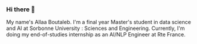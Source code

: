 ### Hi there 👋

My name's Allaa Boutaleb. I'm a final year Master's student in data science and AI at Sorbonne University : Sciences and Engineering.
Currently, I'm doing my end-of-studies internship as an AI/NLP Engineer at Rte France.


<!--
**Allaa-boutaleb/Allaa-boutaleb** is a ✨ _special_ ✨ repository because its `README.md` (this file) appears on your GitHub profile.

Here are some ideas to get you started:

- 🔭 I’m currently working on ...
- 🌱 I’m currently learning ...
- 👯 I’m looking to collaborate on ...
- 🤔 I’m looking for help with ...
- 💬 Ask me about ...
- 📫 How to reach me: ...
- 😄 Pronouns: ...
- ⚡ Fun fact: ...
-->
